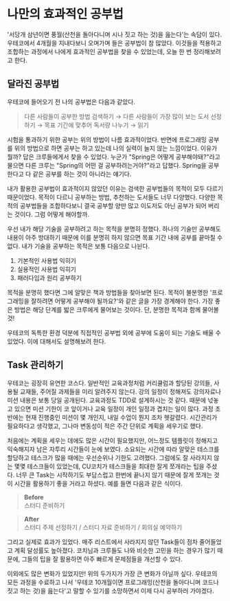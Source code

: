 # 나만의 효과적인 공부법

'서당개 삼년이면 풍월(산천을 돌아다니며 시나 짓고 하는 것)을 읊는다'는 속담이 있다. 우테코에서 4개월을 지내다보니 오며가며 들은 공부법이 참 많았다. 이것들을 적용하고 조합하는 과정에서 나에게 효과적인 공부법을 찾을 수 있었는데, 오늘 한 번 정리해보려고 한다.

## 달라진 공부법

우테코에 들어오기 전 나의 공부법은 다음과 같았다.

>다른 사람들이 공부한 방법 검색하기 → 다른 사람들이 가장 많이 보는 도서 선정하기 → 목표 기간에 맞추어 독서량 나누기 → 읽기

시험을 통과하기 위한 공부는 위의 방법이 나름 효과적이었다. 반면에 프로그래밍 공부를 위의 방법으로 하면 공부는 하고 있는데 나의 실력이 늘지 않는 느낌이었다. 이유가 뭘까? 답은 크루들에게서 찾을 수 있었다. 누군가 "Spring은 어떻게 공부해야돼?"라고 물으면 다른 크루는 "Spring의 어떤 걸 공부하려는거야?"라고 답했다. Spring을 공부한다고 다 같은 공부를 하는 것이 아니라는 얘기다. 

내가 활용한 공부법이 효과적이지 않았던 이유는 검색한 공부법들의 목적이 모두 다르기 때문이었다. 목적이 다르니 공부하는 방법, 추천하는 도서들도 너무 다양했다. 다양한 목적의 공부법들을 조합하다보니 결국 공부할 양만 많고 이도저도 아닌 공부가 되어 버리는 것이다. 그럼 어떻게 해야할까.

우선 내가 해당 기술을 공부하려고 하는 목적을 분명히 정했다. 하나의 기술만 공부해도 내용이 아주 방대하기 때문에 이를 분명히 하지 않으면 목표 기간 내에 공부를 끝마칠 수 없다. 내가 기술을 공부하는 목적은 보통 다음으로 나뉜다.

1. 기본적인 사용법 익히기
2. 실용적인 사용법 익히기
3. 패러다임과 원리 공부하기

목적을 분명히 했다면 그에 알맞은 책과 방법들을 찾아보면 된다. 목적이 불분명한 '프로그래밍을 잘하려면 어떻게 공부해야 될까요?'와 같은 글을 가장 경계해야 한다. 가장 좋은 방법은 해당 단계를 밟은 크루에게 물어보는 것이다. 단, 분명한 목적과 함께 물어볼 것!

우테코의 독특한 환경 덕분에 직접적인 공부법 외에 공부에 도움이 되는 기술도 배울 수 있었다. 이에 대해서도 설명해보려 한다.

## Task 관리하기

우테코는 굉장히 유연한 코스다. 일반적인 교육과정처럼 커리큘럼과 할당된 강의들, 사용될 교재들, 주어질 과제들을 미리 알려주지 않는다. 강의 일정이 정해져도 강의자료나 미션 내용은 보통 당일 공개된다. 교육과정도 TDD로 설계하시는 것 같다. 때문에 넋놓고 있으면 미션 기한이 코 앞이거나 교육 일정이 개인 일정과 겹치는 일이 많다. 과정 초반에는 현재 진행중인 미션이 몇 개인지, 내일 수업이 뭔지 조차 헷갈렸다. 시간관리가 필요하다고 생각했고, 그나마 변동성이 적은 주간 단위로 계획을 세우기로 했다.

처음에는 계획을 세우는 데에도 많은 시간이 필요했지만, 어느정도 템플릿이 정해지고 익숙해지자 남은 자투리 시간들이 눈에 보였다. 소요되는 시간에 따라 알맞은 테스크를  할당하고 테스크가 많을 때에는 우선순위나 기한도 고려했다. 그럼에도 잘 사라지지 않는 몇몇 테스크들이 있었는데, CU코치가 테스크들을 최대한 잘게 쪼개라는 팁을 주셨다. 너무 큰 Task는 시작하기도 부담스럽고 한번에 끝나지 않기 때문에 잘게 쪼개는 것이 시간을 활용하기 좋을 거라고 하셨다. 예를 들면 다음과 같은 식이다.

>**Before**  
>스터디 준비하기  
  
>**After**  
>스터디 주제 선정하기 / 스터디 자료 준비하기 / 회의실 예약하기  

그리고 실제로 효과가 있었다. 매주 리스트에서 사라지지 않던 Task들이 점차 줄어들었고 계획 달성률도 높아졌다. 코치님과 크루들도 나와 비슷한 고민을 하는 경우가 많기 때문에, 그들의 팁을 잘 활용하면 아주 빠르게 문제점들을 개선할 수 있다.

이외에도 많은 변화가 있었지만! 위의 두가지가 가장 큰 변화가 아닐까 싶다. 우테코의 모든 과정을 수료하고 나서 '우테코 10개월이면 프로그래밍(산천을 돌아다니며 코드나 짓고 하는 것)을 읊는다'고 말할 수 있기를 소망하면서 이제 다시 공부하러 가야겠다.